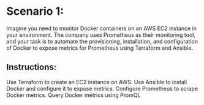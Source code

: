 # Scenario 1:
Imagine you need to monitor Docker containers on an AWS EC2 instance in your environment. The company uses Prometheus as their monitoring tool, and your task is to automate the provisioning, installation, and configuration of Docker to expose metrics for Prometheus using Terraform and Ansible.

## Instructions:
Use Terraform to create an EC2 instance on AWS.
Use Ansible to install Docker and configure it to expose metrics.
Configure Prometheus to scrape Docker metrics.
Query Docker metrics using PromQL

